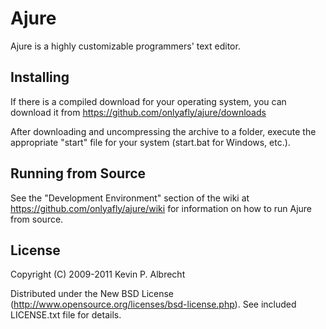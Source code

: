 # Ajure

Ajure is a highly customizable programmers' text editor.

## Installing

If there is a compiled download for your operating system, you can download it from https://github.com/onlyafly/ajure/downloads

After downloading and uncompressing the archive to a folder, execute the appropriate "start" file for your system (start.bat for Windows, etc.).

## Running from Source

See the "Development Environment" section of the wiki at https://github.com/onlyafly/ajure/wiki for information on how to run Ajure from source.

## License

Copyright (C) 2009-2011 Kevin P. Albrecht

Distributed under the New BSD License (http://www.opensource.org/licenses/bsd-license.php). See included LICENSE.txt file for details.
